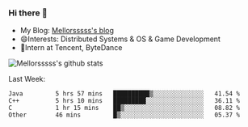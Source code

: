 ### Hi there 👋

- My Blog: [Mellorsssss's blog](https://mellorsssss.com/)
- 😄Interests: Distributed Systems & OS & Game Development
- 🤔Intern at Tencent, ByteDance


![Mellorsssss's github stats](https://github-readme-stats.vercel.app/api?username=Mellorsssss&show_icons=true&theme=radical)

<!-- ![Top Langs](https://github-readme-stats.vercel.app/api/top-langs/?username=anuraghazra&hide=javascript,html,typescript,css,glsl) -->

<!--
**Mellorsssss/Mellorsssss** is a ✨ _special_ ✨ repository because its `README.md` (this file) appears on your GitHub profile.

Here are some ideas to get you started:

- 🔭 I’m currently working on ...
- 🌱 I’m currently learning ...
- 👯 I’m looking to collaborate on ...
- 🤔 I’m looking for help with ...
- 💬 Ask me about ...
- 📫 How to reach me: ...
- 😄 Pronouns: ...
- ⚡ Fun fact: ...
-->

Last Week:
<!--START_SECTION:waka-->

```text
Java         5 hrs 57 mins   ██████████▒░░░░░░░░░░░░░░   41.54 %
C++          5 hrs 10 mins   █████████░░░░░░░░░░░░░░░░   36.11 %
C            1 hr 15 mins    ██▒░░░░░░░░░░░░░░░░░░░░░░   08.82 %
Other        46 mins         █▒░░░░░░░░░░░░░░░░░░░░░░░   05.37 %
```

<!--END_SECTION:waka-->
